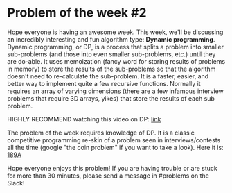 # Problem of the week #2
Hope everyone is having an awesome week. This week, we'll be discussing an incredibly interesting and fun algorithm type: <b>Dynamic programming</b>. Dynamic programming, or DP, is a process that splits a problem into smaller sub-problems (and those into even smaller sub-problems, etc.) until they are do-able. It uses memoization (fancy word for storing results of problems in memory) to store the results of the sub-problems so that the algorithm doesn't need to re-calculate the sub-problem. It is a faster, easier, and better way to implement quite a few recursive functions. Normally it requires an array of varying dimensions (there are a few infamous interview problems that require 3D arrays, yikes) that store the results of each sub problem.

HIGHLY RECOMMEND watching this video on DP: [link](https://www.youtube.com/watch?v=P8Xa2BitN3I)

The problem of the week requires knowledge of DP. It is a classic competitive programming re-skin of a problem seen in interviews/contests all the time (google "the coin problem" if you want to take a look). Here it is: [189A](https://codeforces.com/problemset/problem/189/A)

Hope everyone enjoys this problem! If you are having trouble or are stuck for more than 30 minutes, please send a message in #problems on the Slack!
